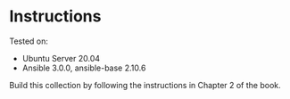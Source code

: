 # Instructions

Tested on:
- Ubuntu Server 20.04
- Ansible 3.0.0, ansible-base 2.10.6

Build this collection by following the instructions in Chapter 2 of the book.

    
